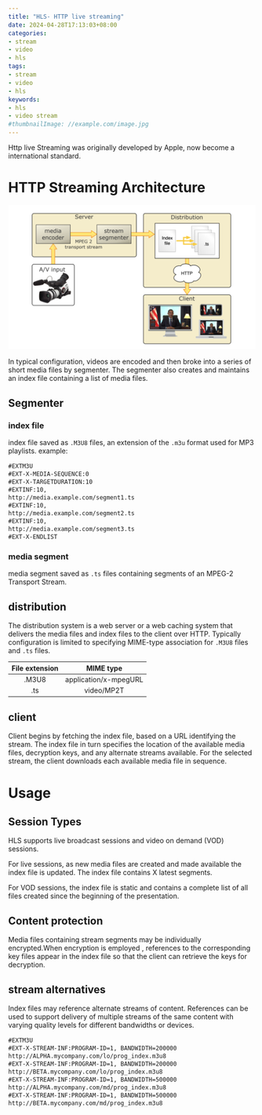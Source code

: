 ```yaml
---
title: "HLS- HTTP live streaming"
date: 2024-04-28T17:13:03+08:00
categories:
- stream
- video
- hls
tags:
- stream
- video
- hls
keywords:
- hls
- video stream
#thumbnailImage: //example.com/image.jpg
---
```

Http live Streaming was originally developed by Apple, now become a international standard.
<!--more-->

# HTTP Streaming Architecture

![architecture](images/image.png)

In typical configuration, videos are encoded and then broke into a series of short media files by segmenter.
The segmenter also creates and maintains an index file containing a list of media files.

## Segmenter

### index file 
index file saved as `.M3U8` files, an extension of the `.m3u` format used for MP3 playlists.
example:
```
#EXTM3U
#EXT-X-MEDIA-SEQUENCE:0
#EXT-X-TARGETDURATION:10
#EXTINF:10,
http://media.example.com/segment1.ts
#EXTINF:10,
http://media.example.com/segment2.ts
#EXTINF:10,
http://media.example.com/segment3.ts
#EXT-X-ENDLIST
```

### media segment
media segment saved as `.ts` files containing segments of an MPEG-2 Transport Stream.

## distribution 

The distribution system is a web server or a web caching system that delivers the media files and index files to the client over HTTP. Typically configuration is limited to specifying MIME-type association for `.M3U8` files and `.ts` files.

| File extension |       MIME type       |
| :------------: | :-------------------: |
|     .M3U8      | application/x-mpegURL |
|      .ts       |      video/MP2T       |


## client
Client begins by fetching the index file, based on a URL identifying the stream. The index file in turn specifies the location of the available media files, decryption keys, and any alternate streams available. For the selected stream, the client downloads each available media file in sequence.

# Usage

## Session Types
HLS supports live broadcast sessions and video on demand (VOD) sessions.

For live sessions, as new media files are created and made available the index file is updated. The index file contains X latest segments.

For VOD sessions, the index file is static and contains a complete list of all files created since the beginning of the presentation.

## Content protection

Media files containing stream segments may be individually encrypted.When encryption is employed , references to the corresponding key files appear in the index file so that the client can retrieve the keys for decryption.

## stream alternatives
Index files may reference alternate streams of content. References can be used to support delivery of multiple streams of the same content with varying quality levels for different bandwidths or devices.

```
#EXTM3U
#EXT-X-STREAM-INF:PROGRAM-ID=1, BANDWIDTH=200000
http://ALPHA.mycompany.com/lo/prog_index.m3u8
#EXT-X-STREAM-INF:PROGRAM-ID=1, BANDWIDTH=200000
http://BETA.mycompany.com/lo/prog_index.m3u8
#EXT-X-STREAM-INF:PROGRAM-ID=1, BANDWIDTH=500000
http://ALPHA.mycompany.com/md/prog_index.m3u8
#EXT-X-STREAM-INF:PROGRAM-ID=1, BANDWIDTH=500000
http://BETA.mycompany.com/md/prog_index.m3u8
```



